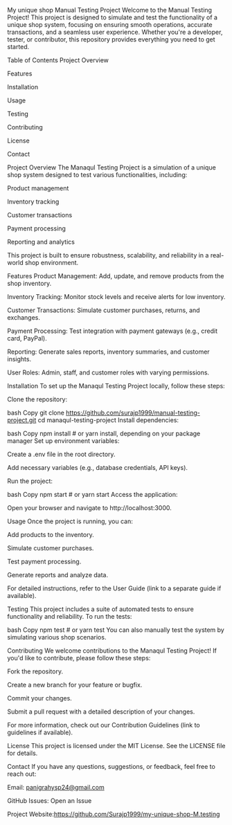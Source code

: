 My unique shop Manual Testing Project
Welcome to the Manual Testing Project! This project is designed to simulate and test the functionality of a unique shop system, focusing on ensuring smooth operations, accurate transactions, and a seamless user experience. Whether you're a developer, tester, or contributor, this repository provides everything you need to get started.

Table of Contents
Project Overview

Features

Installation

Usage

Testing

Contributing

License

Contact

Project Overview
The Manaqul Testing Project is a simulation of a unique shop system designed to test various functionalities, including:

Product management

Inventory tracking

Customer transactions

Payment processing

Reporting and analytics

This project is built to ensure robustness, scalability, and reliability in a real-world shop environment.

Features
Product Management: Add, update, and remove products from the shop inventory.

Inventory Tracking: Monitor stock levels and receive alerts for low inventory.

Customer Transactions: Simulate customer purchases, returns, and exchanges.

Payment Processing: Test integration with payment gateways (e.g., credit card, PayPal).

Reporting: Generate sales reports, inventory summaries, and customer insights.

User Roles: Admin, staff, and customer roles with varying permissions.

Installation
To set up the Manaqul Testing Project locally, follow these steps:

Clone the repository:

bash
Copy
git clone https://github.com/surajp1999/manual-testing-project.git
cd manaqul-testing-project
Install dependencies:

bash
Copy
npm install  # or yarn install, depending on your package manager
Set up environment variables:

Create a .env file in the root directory.

Add necessary variables (e.g., database credentials, API keys).

Run the project:

bash
Copy
npm start  # or yarn start
Access the application:

Open your browser and navigate to http://localhost:3000.

Usage
Once the project is running, you can:

Add products to the inventory.

Simulate customer purchases.

Test payment processing.

Generate reports and analyze data.

For detailed instructions, refer to the User Guide (link to a separate guide if available).

Testing
This project includes a suite of automated tests to ensure functionality and reliability. To run the tests:

bash
Copy
npm test  # or yarn test
You can also manually test the system by simulating various shop scenarios.

Contributing
We welcome contributions to the Manaqul Testing Project! If you'd like to contribute, please follow these steps:

Fork the repository.

Create a new branch for your feature or bugfix.

Commit your changes.

Submit a pull request with a detailed description of your changes.

For more information, check out our Contribution Guidelines (link to guidelines if available).

License
This project is licensed under the MIT License. See the LICENSE file for details.

Contact
If you have any questions, suggestions, or feedback, feel free to reach out:

Email: panigrahysp24@gmail.com

GitHub Issues: Open an Issue

Project Website:https://github.com/Surajp1999/my-unique-shop-M.testing 
